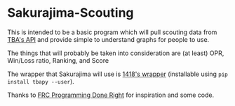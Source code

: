 # Sakurajima-Scouting

This is intended to be a basic program which will pull scouting data from [TBA's API](https://www.thebluealliance.com/apidocs/v3) and provide simple to understand graphs for people to use.

The things that will probably be taken into consideration are (at least) OPR, Win/Loss ratio, Ranking, and Score

The wrapper that Sakurajima will use is [1418's wrapper](https://github.com/frc1418/tbapy) (installable using `pip install tbapy --user`).

Thanks to [FRC Programming Done Right](https://frc-pdr.readthedocs.io/en/latest/analysis/basics_of_analysis.html) for inspiration and some code.
